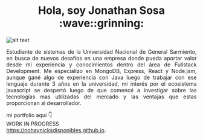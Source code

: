 <h1 align="center">Hola, soy Jonathan Sosa :wave::grinning:</h1>

![alt text](https://res.cloudinary.com/practicaldev/image/fetch/s--WPQ75f2s--/c_imagga_scale,f_auto,fl_progressive,h_420,q_auto,w_1000/https://dev-to-uploads.s3.amazonaws.com/uploads/articles/epv55hgtsfi8csprpj9u.jpg)

<p style='text-align: justify;'>Estudiante de sistemas de la Universidad Nacional de General Sarmiento, en busca de nuevos desafíos en una empresa donde pueda aportar valor desde mi experiencia y conocimientos dentro del área de Fullstack Development. Me especializo en MongoDB, Express, React y Node.jsm, aunque gané algo de experiencia con Java luego de trabajar con ese lenguaje durante 3 años en la universidad, mi interés por el ecosistema javascript se despertó luego de que comencé a investigar sobre las tecnologías mas utilizadas del mercado y las ventajas que estas proporcionan al desarrollador.</p>

mi portfolio aquí :point_down:
<br/>
WORK IN PROGRESS
<br/>
https://nohaynicksdisponibles.github.io.


